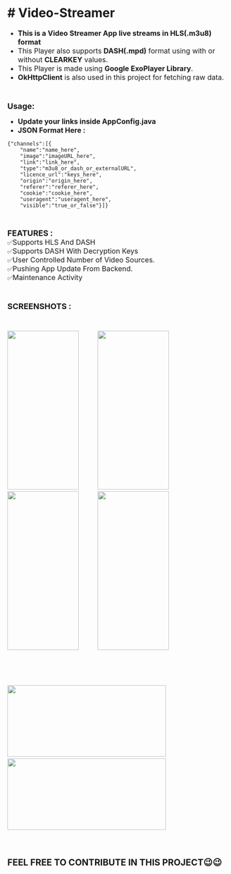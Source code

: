 <h1># Video-Streamer</h1>

<ul>
	<li><span style="font-size:16px"><strong>This is a Video Streamer App&nbsp;live streams&nbsp;in HLS(.m3u8) format</strong></span></li>
	<li><span style="font-size:16px">This Player also supports <strong>DASH(.mpd)</strong> format using with or without <strong>CLEARKEY</strong> values.</span></li>
	<li><span style="font-size:16px">This Player is made using <strong>Google ExoPlayer Library</strong>.</span></li>
	<li><span style="font-size:16px"><strong>OkHttpClient</strong> is also used in this project for fetching raw data.</span></li>
</ul>

<p>&nbsp;</p>

<p><strong><span style="font-size:18px">Usage:</span></strong></p>

<ul>
	<li><span style="font-size:16px"><strong>Update your links inside AppConfig.java</strong></span></li>
	<li><span style="font-size:16px"><strong>JSON Format Here :</strong></span></li>
</ul>

<pre>
<code class="language-json">{"channels":[{
    "name":"name_here",
    "image":"imageURL_here",
    "link":"link_here",
    "type":"m3u8_or_dash_or_externalURL",
    "licence_url":"keys_here",
    "origin":"origin_here",
    "referer":"referer_here",
    "cookie":"cookie_here",
    "useragent":"useragent_here",
    "visible":"true_or_false"}]}</code></pre>

<p>&nbsp;</p>

<p><span style="font-size:18px"><strong>FEATURES :</strong></span><br />
✅<span style="font-size:16px">Supports HLS And DASH</span><br />
✅<span style="font-size:16px">Supports DASH With Decryption Keys</span><br />
✅<span style="font-size:16px">User Controlled Number of&nbsp;</span><span style="font-size:16px">Video Sources.</span><br />
✅<span style="font-size:16px">Pushing App Update From Backend.</span><br />
✅<span style="font-size:16px">Maintenance Activity</span><br />

<p>&nbsp;</p>

<p><span style="font-size:18px"><strong>SCREENSHOTS :</strong></span></p>

<p>&nbsp;</p>

<p><span style="font-size:18px"><strong><img alt="" src="https://github.com/rishabhraj1572/Video-Streamer/raw/main/Screenshots/photo_2023-03-14_22-25-02.jpg" style="height:360px; width:162px" />&nbsp; &nbsp; &nbsp; &nbsp; &nbsp;&nbsp;<img alt="" src="https://github.com/rishabhraj1572/Video-Streamer/raw/main/Screenshots/photo_2023-03-14_22-24-59.jpg" style="height:360px; width:162px" />&nbsp; &nbsp; &nbsp; &nbsp; &nbsp;&nbsp;<img alt="" src="https://github.com/rishabhraj1572/Video-Streamer/raw/main/Screenshots/photo_2023-03-14_22-24-32.jpg" style="height:360px; width:162px" />&nbsp; &nbsp; &nbsp; &nbsp; &nbsp;&nbsp;<img alt="" src="https://github.com/rishabhraj1572/Video-Streamer/raw/main/Screenshots/Screenshot_2023-02-15-12-29-47-22.jpg" style="height:360px; width:162px" /></strong></span></p>

<p>&nbsp;</p>

<p>&nbsp;</p>

<p><span style="font-size:18px"><strong><img alt="" src="https://github.com/rishabhraj1572/Video-Streamer/raw/main/Screenshots/photo_2023-03-14_22-24-57.jpg" style="height:162px; width:360px" />&nbsp; &nbsp; &nbsp; &nbsp; &nbsp;&nbsp;<img alt="" src="https://github.com/rishabhraj1572/Video-Streamer/raw/main/Screenshots/photo_2023-03-14_22-24-37.jpg" style="height:162px; width:360px" /></strong></span></p>

<p>&nbsp;</p>

<p><br />
<strong><span style="font-size:20px">FEEL FREE TO CONTRIBUTE IN THIS PROJECT😉😉</span></strong></p>
